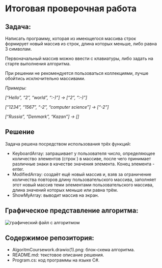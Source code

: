 # Итоговая проверочная работа

## Задача: 
Написать программу, которая из имеющегося массива строк формирует новый массив из строк, длина которых меньше, либо равна 3 символам. 

Первоначальный массив можно ввести с клавиатуры, либо задать на старте выполнения алгоритма.
 
При решении не рекомендуется пользоваться коллекциями, лучше обойтись исключительно массивами.

*Примеры:*

*[“Hello”, “2”, “world”, “:-)”] → [“2”, “:-)”]*

*[“1234”, “1567”, “-2”, “computer science”] → [“-2”]*

*[“Russia”, “Denmark”, “Kazan”] → []*

## Решение

Задача решена посредством использования трёх функций:

* KeyboardArray: запрашивает у пользователя число, определяющее количество элементов (строк ) в массиве, после чего принимает различные знаки в качестве значения элемента. Конец элемента - enter.
*  ModifiedArray: создаёт ещё новый массив и, взяв за ограничение количества повторов  длину пользовательского массива, заполняет этот новый массив теми элементами пользовательского массива, длина значений которых меньше или равна трём.
* ShowMyArray: выводит массив на экран.

 ## Графическое представление алгоритма:
 ![графический файл с алгоритмом](AlgoritmCoursework.drawio(1).png)

 ## Содержимое репозитория:

* AlgoritmCoursework.drawio(1).png: блок-схема алгоритма.
* README.md: текстовое описание решения.
* Program.cs: код программы на языке C#.
